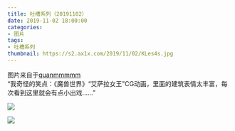 ```yaml
---
title: 吐槽系列（20191102）
date: 2019-11-02 18:00:00
categories:
- 图片
tags:
- 吐槽系列
thumbnail: https://s2.ax1x.com/2019/11/02/KLes4s.jpg
---
```


图片来自于<a href="https://weibo.com/p/1005051720171447" target="_blank">quanmmmmm</a><br/> “我奇怪的笑点：《魔兽世界》“艾萨拉女王”CG动画，里面的建筑表情太丰富，每次看到这里就会有点小出戏……”

![](https://s2.ax1x.com/2019/11/02/KLes4s.jpg)

<!--more-->

![](https://s2.ax1x.com/2019/11/02/KLegg0.jpg)
